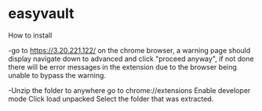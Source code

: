 # easyvault

How to install

-go to https://3.20.221.122/ on the chrome browser, a warning page should display
navigate down to advanced and click "proceed anyway", if not done there will be error messages in the extension due to the browser being unable to bypass the warning.

-Unzip the folder to anywhere
go to chrome://extensions
Enable developer mode
Click load unpacked
Select the folder that was extracted.
